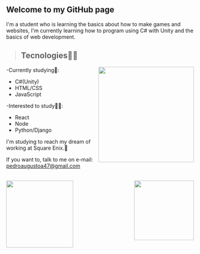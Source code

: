 <h2> Welcome to my GitHub page</h2>
  
I'm a student who is learning the basics about how to make games and websites, I'm currently learning how to program using C# with Unity and the basics of web development.

> <h2> Tecnologies👨‍💻 </h2>
-Currently studying🚀:
<img src="https://encrypted-tbn0.gstatic.com/images?q=tbn:ANd9GcQ2JC9KDh-UVAiFfDJ7ogzPMQqM24L3rPaVeIk12oxOisxnJ99hOI7hh_Wehb0Bbcx5oDY&usqp=CAU" width="256" height="256" align="right">
<ul>
  <li>C#(Unity)</li>
  <li>HTML/CSS</li>
  <li>JavaScript</li>
</ul>
-Interested to study📕📘:
<ul>
  <li>React</li>
  <li>Node</li>
  <li>Python/Django</li>
</ul>

I'm studying to reach my dream of working at Square Enix.🤩

If you want to, talk to me on e-mail: pedroaugustoa47@gmail.com<br>

<br>
<div>
  <a href="https://github.com/PedroAugusto31">
<img height="180px" src="https://github-readme-stats.vercel.app/api?username=PedroAugusto31&show_icons=true&theme=dracula&include_all_commits=true&count_private=true"/>
<img height="160px" align="right" src="https://github-readme-stats.vercel.app/api/top-langs/?username=PedroAugusto31&layout=compact&langs_count=16&theme=dracula"/>
  </a>                                                                                                                                       
</div>
